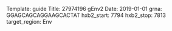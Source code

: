 Template: guide
Title: 27974196 gEnv2
Date: 2019-01-01
grna: GGAGCAGCAGGAAGCACTAT
hxb2_start: 7794
hxb2_stop: 7813
target_region: Env
